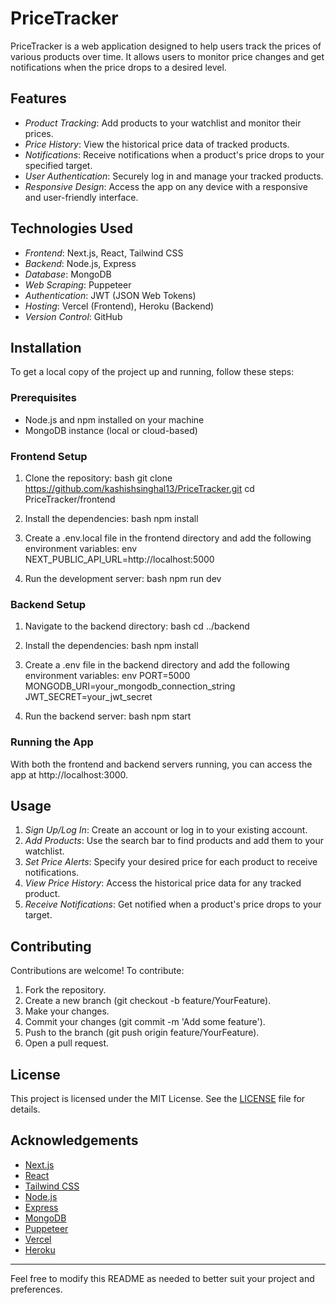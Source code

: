 # PriceTracker

PriceTracker is a web application designed to help users track the prices of various products over time. It allows users to monitor price changes and get notifications when the price drops to a desired level.

## Features

- *Product Tracking*: Add products to your watchlist and monitor their prices.
- *Price History*: View the historical price data of tracked products.
- *Notifications*: Receive notifications when a product's price drops to your specified target.
- *User Authentication*: Securely log in and manage your tracked products.
- *Responsive Design*: Access the app on any device with a responsive and user-friendly interface.

## Technologies Used

- *Frontend*: Next.js, React, Tailwind CSS
- *Backend*: Node.js, Express
- *Database*: MongoDB
- *Web Scraping*: Puppeteer
- *Authentication*: JWT (JSON Web Tokens)
- *Hosting*: Vercel (Frontend), Heroku (Backend)
- *Version Control*: GitHub

## Installation

To get a local copy of the project up and running, follow these steps:

### Prerequisites

- Node.js and npm installed on your machine
- MongoDB instance (local or cloud-based)

### Frontend Setup

1. Clone the repository:
   bash
   git clone https://github.com/kashishsinghal13/PriceTracker.git
   cd PriceTracker/frontend
   

2. Install the dependencies:
   bash
   npm install
   

3. Create a .env.local file in the frontend directory and add the following environment variables:
   env
   NEXT_PUBLIC_API_URL=http://localhost:5000
   

4. Run the development server:
   bash
   npm run dev
   

### Backend Setup

1. Navigate to the backend directory:
   bash
   cd ../backend
   

2. Install the dependencies:
   bash
   npm install
   

3. Create a .env file in the backend directory and add the following environment variables:
   env
   PORT=5000
   MONGODB_URI=your_mongodb_connection_string
   JWT_SECRET=your_jwt_secret
   

4. Run the backend server:
   bash
   npm start
   

### Running the App

With both the frontend and backend servers running, you can access the app at http://localhost:3000.

## Usage

1. *Sign Up/Log In*: Create an account or log in to your existing account.
2. *Add Products*: Use the search bar to find products and add them to your watchlist.
3. *Set Price Alerts*: Specify your desired price for each product to receive notifications.
4. *View Price History*: Access the historical price data for any tracked product.
5. *Receive Notifications*: Get notified when a product's price drops to your target.

## Contributing

Contributions are welcome! To contribute:

1. Fork the repository.
2. Create a new branch (git checkout -b feature/YourFeature).
3. Make your changes.
4. Commit your changes (git commit -m 'Add some feature').
5. Push to the branch (git push origin feature/YourFeature).
6. Open a pull request.

## License

This project is licensed under the MIT License. See the [LICENSE](LICENSE) file for details.

## Acknowledgements

- [Next.js](https://nextjs.org/)
- [React](https://reactjs.org/)
- [Tailwind CSS](https://tailwindcss.com/)
- [Node.js](https://nodejs.org/)
- [Express](https://expressjs.com/)
- [MongoDB](https://www.mongodb.com/)
- [Puppeteer](https://pptr.dev/)
- [Vercel](https://vercel.com/)
- [Heroku](https://www.heroku.com/)

---

Feel free to modify this README as needed to better suit your project and preferences.
